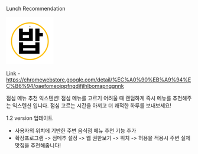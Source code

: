 Lunch Recommendation

![alt text](./점메추.png)

Link - https://chromewebstore.google.com/detail/%EC%A0%90%EB%A9%94%EC%B6%94/oaefomeoippfngdifjlhlbomapnggnnk

점심 메뉴 추천 익스텐션!
점심 메뉴를 고르기 어려울 때 랜덤하게 즉시 메뉴를 추천해주는 익스텐션 입니다. 점심 고르는 시간을 아끼고 더 쾌적한 하루를 보내보세요!

1.2 version 업데이트

- 사용자의 위치에 기반한 주변 음식점 메뉴 추천 기능 추가
- 확장프로그램 -> 점메추 설정 -> 웹 권한보기 -> 위치 -> 허용을 적용시 주변 실제 맛집을 추천해줍니다!
